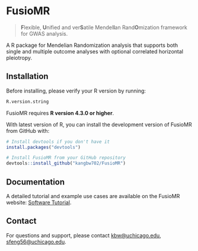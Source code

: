 # FusioMR

> **F**lexible, **U**nified and ver**S**atile Mendel**I**an Rand**O**mization framework for GWAS analysis.

A R package for Mendelian Randomization analysis that supports both single and multiple outcome analyses with optional correlated horizontal pleiotropy.

## Installation

Before installing, please verify your R version by running:
```r
R.version.string
```
FusioMR requires **R version 4.3.0 or higher**. 


With latest version of R, you can install the development version of FusioMR from GitHub with:

```r
# Install devtools if you don't have it
install.packages("devtools")

# Install FusioMR from your GitHub repository
devtools::install_github("kangbw702/FusioMR")
```

## Documentation
A detailed tutorial and example use cases are available on the FusioMR website: [Software Tutorial](https://fsh56.github.io/FusioMR_web/software_tutorial.html).

## Contact
For questions and support, please contact kbw@uchicago.edu, sfeng56@uchicago.edu.       
